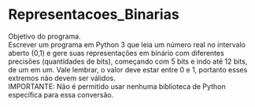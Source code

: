 # Representacoes_Binarias

Objetivo do programa.<br>
Escrever um programa em Python 3 que leia um número real no intervalo aberto (0,1) e gere suas
representações em binário com diferentes precisões (quantidades de bits), começando com 5 bits e
indo até 12 bits, de um em um.
Vale lembrar, o valor deve estar entre 0 e 1, portanto esses extremos não devem ser válidos.<br>
IMPORTANTE: Não é permitido usar nenhuma biblioteca de Python específica para essa conversão.
